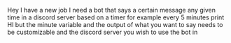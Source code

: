 Hey
I have a new job
I need a bot that says a certain message any given time in a discord server based on a timer
for example every 5 minutes print HI
but the minute variable and the output of what you want to say needs to be customizable
and the discord server you wish to use the bot in